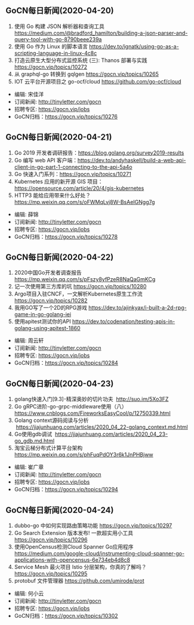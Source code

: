 ## GoCN每日新闻(2020-04-20)

1. 使用 Go 构建 JSON 解析器和查询工具 https://medium.com/@bradford_hamilton/building-a-json-parser-and-query-tool-with-go-8790beee239a
2. 使用 Go 作为 Linux 的脚本语言 https://dev.to/ignatk/using-go-as-a-scripting-language-in-linux-4c8c
3. 打造云原生大型分布式监控系统 (三): Thanos 部署与实践 https://gocn.vip/topics/10272
4. 从 graphql-go 转换到 gqlgen https://gocn.vip/topics/10265
5. IOT 云平台开源项目之 go-ocf/cloud  https://github.com/go-ocf/cloud 

- 编辑: 宋佳洋
- 订阅新闻: http://tinyletter.com/gocn
- 招聘专区: https://gocn.vip/jobs
- GoCN归档：https://gocn.vip/topics/10276

## GoCN每日新闻(2020-04-21)

1. Go 2019 开发者调研报告：https://blog.golang.org/survey2019-results  
2. Go 编写 web API 客户端：https://dev.to/andyhaskell/build-a-web-api-client-in-go-part-1-connecting-to-the-api-5a4o
3. Go 快速入门系列：https://gocn.vip/topics/10271
4. Kubernetes 应用的新开源 GIS 项目：https://opensource.com/article/20/4/gis-kubernetes
5. HTTP3 能给应用带来什么好处？ https://mp.weixin.qq.com/s/oFWMqLvj8W-BsAeIGNgg7g

- 编辑: 薛锦
- 订阅新闻: http://tinyletter.com/gocn
- 招聘专区: https://gocn.vip/jobs
- GoCN归档：https://gocn.vip/topics/10278

## GoCN每日新闻(2020-04-22)

1. 2020中国Go开发者调查报告 https://mp.weixin.qq.com/s/pFszy8yfPzeR8NaQaGmKCg 
2. 记一次使用第三方库的坑 https://gocn.vip/topics/10280
3. Argo项目入驻CNCF，一文解析Kubernetes原生工作流 https://gocn.vip/topics/10282
4. 我用GO写了一个2D的RPG游戏 https://dev.to/ajinkyax/i-built-a-2d-rpg-game-in-go-golang-iei
5. 使用apitest测试你的API https://dev.to/codenation/testing-apis-in-golang-using-apitest-1860

- 编辑: 周云轩
- 订阅新闻: http://tinyletter.com/gocn
- 招聘专区: https://gocn.vip/jobs
- GoCN归档：https://gocn.vip/topics/10284


## GoCN每日新闻(2020-04-23)

1. golang快速入门[9.3]-精深奥妙的切片功夫   http://suo.im/5Xo3FZ
2. Go gRPC进阶-go-grpc-middleware使用（八） https://www.cnblogs.com/FireworksEasyCool/p/12750339.html
3. Golang context源码阅读与分析   https://jiajunhuang.com/articles/2020_04_22-golang_context.md.html
4. Go使用gdb调试   https://jiajunhuang.com/articles/2020_04_23-go_gdb.md.html
5. 淘宝云梯分布式计算平台架构  https://mp.weixin.qq.com/s/phFuqPdOY3r6k1JnPHBjww

- 编辑: 崔广章
- 订阅新闻: http://tinyletter.com/gocn
- 招聘专区: https://gocn.vip/jobs
- GoCN归档：https://gocn.vip/topics/10294

## GoCN每日新闻(2020-04-24)

1. dubbo-go 中如何实现路由策略功能 https://gocn.vip/topics/10297
2. Go Search Extension 版本发布! 一款超实用小工具 https://gocn.vip/topics/10296 
3. 使用OpenCensus检测Cloud Spanner Go应用程序 https://medium.com/google-cloud/instrumenting-cloud-spanner-go-applications-with-opencensus-6e734eb4d8c8 
4. Service Mesh 最火项目 Istio 分层架构，你真的了解吗？ https://gocn.vip/topics/10295
5. protobuf 文件管理器 https://github.com/umirode/prot 
   
- 编辑: 何小云
- 订阅新闻: http://tinyletter.com/gocn
- 招聘专区: https://gocn.vip/jobs
- GoCN归档：https://gocn.vip/topics/10302
